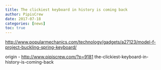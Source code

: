```yaml
---
title: The clickiest keyboard in history is coming back
author: PipisCrew
date: 2017-07-18
categories: [news]
toc: true
---
```


http://www.popularmechanics.com/technology/gadgets/a27123/model-f-project-buckling-spring-keyboard/

origin - http://www.pipiscrew.com/?p=9181 the-clickiest-keyboard-in-history-is-coming-back